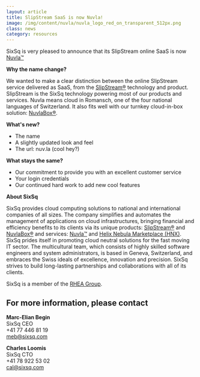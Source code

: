 ```yaml
---
layout: article
title: SlipStream SaaS is now Nuvla!
image: /img/content/nuvla/nuvla_logo_red_on_transparent_512px.png 
class: news
category: resources
---
```


SixSq is very pleased to announce that its SlipStream online SaaS is now [Nuvla™](http://sixsq.com/services/nuvla/) 

**Why the name change?**

We wanted to make a clear distinction between the online SlipStream service delivered as SaaS, from the [SlipStream®](http://sixsq.com/products/slipstream/) technology and product. SlipStream is the SixSq technology powering most of our products and services. Nuvla means cloud in Romansch, one of the four national languages of Switzerland. It also fits well with our turnkey cloud-in-box solution: [NuvlaBox®](http://sixsq.com/products/slipstream/).

**What's new?**

- The name
- A slightly updated look and feel
- The url: nuv.la (cool hey?)

**What stays the same?**

- Our commitment to provide you with an excellent customer service
- Your login credentials
- Our continued hard work to add new cool features


**About SixSq**

SixSq provides cloud computing solutions to national and international companies of all sizes. The company simplifies and automates the management of applications on cloud infrastructures, bringing financial and efficiency benefits to its clients via its unique products: [SlipStream®](http://sixsq.com/products/slipstream/) and [NuvlaBox®](http://sixsq.com/products/slipstream/) and services: [Nuvla™](http://sixsq.com/services/nuvla/) and [Helix Nebula Marketplace (HNX)](http://hnx.helix-nebula.eu). SixSq prides itself in promoting cloud neutral solutions for the fast moving IT sector. The multicultural team, which consists of highly skilled software engineers and system administrators, is based in Geneva, Switzerland, and embraces the Swiss ideals of excellence, innovation and precision. SixSq strives to build long-lasting partnerships and collaborations with all of its clients.

SixSq is a member of the [RHEA Group](http://www.rheagroup.com).

For more information, please contact
----
**Marc-Elian Begin**  
SixSq CEO  
+41 77 446 81 19  
[meb@sixsq.com](mailto:meb@sixsq.com)

**Charles Loomis**  
SixSq CTO  
+41 78 922 53 02  
[cal@sixsq.com](mailto:cal@sixsq.com)





